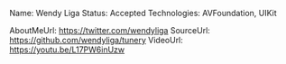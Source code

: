 Name: Wendy Liga
Status: Accepted
Technologies: AVFoundation, UIKit

AboutMeUrl: https://twitter.com/wendyliga
SourceUrl: https://github.com/wendyliga/tunery
VideoUrl: https://youtu.be/L17PW6inUzw

<!---
EXAMPLE
Name: John Appleseed
Status: Submitted <or> Winner <or> Distinguished <or> Rejected
Technologies: SwiftUI, RealityKit, CoreGraphic

AboutMeUrl: https://linkedin.com/in/johnappleseed
SourceUrl: https://github.com/johnappleseed/wwdc2025
VideoUrl: https://youtu.be/ABCDE123456
-->
